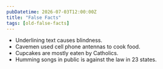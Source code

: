 ```yaml
---
pubDatetime: 2026-07-03T12:00:00Z
title: "False Facts"
tags: [old-false-facts]
---
```


- Underlining text causes blindness.
- Cavemen used cell phone antennas to cook food.
- Cupcakes are mostly eaten by Catholics.
- Humming songs in public is against the law in 23 states.
